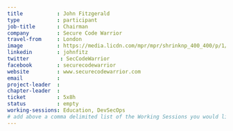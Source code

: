 ```yaml
---
title           : John Fitzgerald
type            : participant
job-title       : Chairman
company         : Secure Code Warrior
travel-from     : London
image           : https://media.licdn.com/mpr/mpr/shrinknp_400_400/p/1/000/004/0f4/3a9475a.jpg
linkedin        : johnfitz
twitter          : SecCodeWarrior
facebook        : securecodewarrior
website         : www.securecodewarrior.com
email           :
project-leader  :
chapter-leader  :
ticket          : 5x8h
status          : empty
working-sessions: Education, DevSecOps
# add above a comma delimited list of the Working Sessions you would like to attend (use the session's title)
---
```


<!-- put more details about participant here -->
